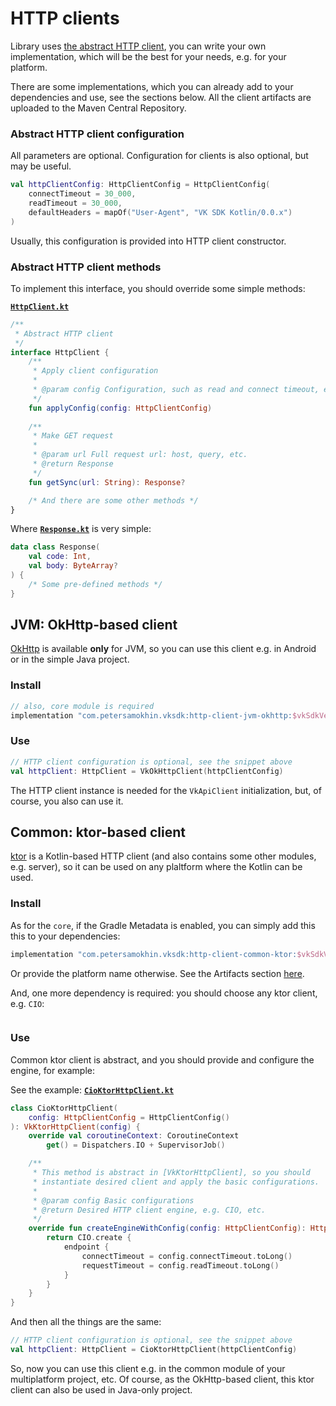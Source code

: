 # HTTP clients

Library uses [the abstract HTTP client](https://vksdk.github.io/vk-sdk-kotlin/0.0.x/core/com.petersamokhin.vksdk.core.http/-http-client/), you can write your own implementation, which will be the best for your needs, e.g. for your platform.

There are some implementations, which you can already add to your dependencies and use, see the sections below.
All the client artifacts are uploaded to the Maven Central Repository.

### Abstract HTTP client configuration
All parameters are optional.
Configuration for clients is also optional, but may be useful.
```kotlin
val httpClientConfig: HttpClientConfig = HttpClientConfig(
    connectTimeout = 30_000,
    readTimeout = 30_000,
    defaultHeaders = mapOf("User-Agent", "VK SDK Kotlin/0.0.x")
)
```
Usually, this configuration is provided into HTTP client constructor.

### Abstract HTTP client methods
To implement this interface, you should override some simple methods:

[**`HttpClient.kt`**](https://github.com/vksdk/vk-sdk-kotlin/blob/master/core/src/commonMain/kotlin/com/petersamokhin/vksdk/core/http/HttpClient.kt)
```kotlin
/**
 * Abstract HTTP client
 */
interface HttpClient {    
    /**
     * Apply client configuration
     *
     * @param config Configuration, such as read and connect timeout, etc
     */
    fun applyConfig(config: HttpClientConfig)
    
    /**
     * Make GET request
     *
     * @param url Full request url: host, query, etc.
     * @return Response
     */
    fun getSync(url: String): Response?

    /* And there are some other methods */
}
```

Where [**`Response.kt`**](https://github.com/vksdk/vk-sdk-kotlin/blob/master/core/src/commonMain/kotlin/com/petersamokhin/vksdk/core/http/Response.kt) is very simple:
```kotlin
data class Response(
    val code: Int,
    val body: ByteArray?
) {
    /* Some pre-defined methods */
}
```

## JVM: OkHttp-based client
[OkHttp](https://github.com/square/okhttp) is available **only** for JVM, so you can use this client e.g. in Android or in the simple Java project.

### Install

```groovy
// also, core module is required
implementation "com.petersamokhin.vksdk:http-client-jvm-okhttp:$vkSdkVersion"
```

### Use
```kotlin
// HTTP client configuration is optional, see the snippet above
val httpClient: HttpClient = VkOkHttpClient(httpClientConfig)
```

The HTTP client instance is needed for the `VkApiClient` initialization, but, of course, you also can use it.

## Common: ktor-based client
[ktor](https://github.com/ktorio/ktor) is a Kotlin-based HTTP client (and also contains some other modules, e.g. server), so it can be used on any plaltform where the Kotlin can be used.

### Install

As for the `core`, if the Gradle Metadata is enabled, you can simply add this this to your dependencies:
```kotlin
implementation "com.petersamokhin.vksdk:http-client-common-ktor:$vkSdkVersion"
```

Or provide the platform name otherwise. See the Artifacts section [here](https://vksdk.github.io/vk-sdk-kotlin/usage/).

And, one more dependency is required: you should choose any ktor client, e.g. `CIO`:
```kotlin

```

### Use
Common ktor client is abstract, and you should provide and configure the engine, for example:

See the example: [**`CioKtorHttpClient.kt`**](https://github.com/vksdk/vk-sdk-kotlin/blob/master/examples/jvm-kotlin-example/example/src/main/kotlin/com/example/vkbot/CioKtorHttpClient.kt)
```kotlin
class CioKtorHttpClient(
    config: HttpClientConfig = HttpClientConfig()
): VkKtorHttpClient(config) {
    override val coroutineContext: CoroutineContext
        get() = Dispatchers.IO + SupervisorJob()

    /**
     * This method is abstract in [VkKtorHttpClient], so you should
     * instantiate desired client and apply the basic configurations.
     *
     * @param config Basic configurations
     * @return Desired HTTP client engine, e.g. CIO, etc.
     */
    override fun createEngineWithConfig(config: HttpClientConfig): HttpClientEngine {
        return CIO.create {
            endpoint {
                connectTimeout = config.connectTimeout.toLong()
                requestTimeout = config.readTimeout.toLong()
            }
        }
    }
}
```

And then all the things are the same:
```kotlin
// HTTP client configuration is optional, see the snippet above
val httpClient: HttpClient = CioKtorHttpClient(httpClientConfig)
```

So, now you can use this client e.g. in the common module of your multiplatform project, etc.
Of course, as the OkHttp-based client, this ktor client can also be used in Java-only project. 
